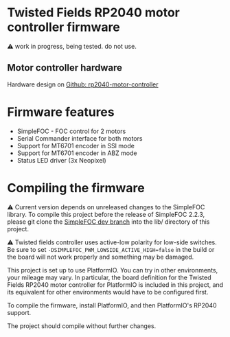 # Twisted Fields RP2040 motor controller firmware

:warning: work in progress, being tested. do not use.

## Motor controller hardware

Hardware design on [Github: rp2040-motor-controller](https://github.com/Twisted-Fields/rp2040-motor-controller)

# Firmware features

- SimpleFOC - FOC control for 2 motors
- Serial Commander interface for both motors
- Support for MT6701 encoder in SSI mode
- Support for MT6701 encoder in ABZ mode
- Status LED driver (3x Neopixel)





# Compiling the firmware

:warning: Current version depends on unreleased changes to the SimpleFOC library. To compile this project before the release of SimpleFOC 2.2.3, please git clone the [SimpleFOC dev branch](https://github.com/simplefoc/Arduino-FOC/tree/dev) into the lib/ directory of this project.

:warning: Twisted fields controller uses active-low polarity for low-side switches. Be sure to set `-DSIMPLEFOC_PWM_LOWSIDE_ACTIVE_HIGH=false` in the build or the board will not work properly and something may be damaged.

This project is set up to use PlatformIO. You can try in other environments, your mileage may vary. In particular, the board definition for the Twisted Fields RP2040 motor controller for PlatformIO is included in this project, and its equivalent for other environments would have to be configured first.

To compile the firmware, install PlatformIO, and then PlatformIO's RP2040 support.

The project should compile without further changes.
